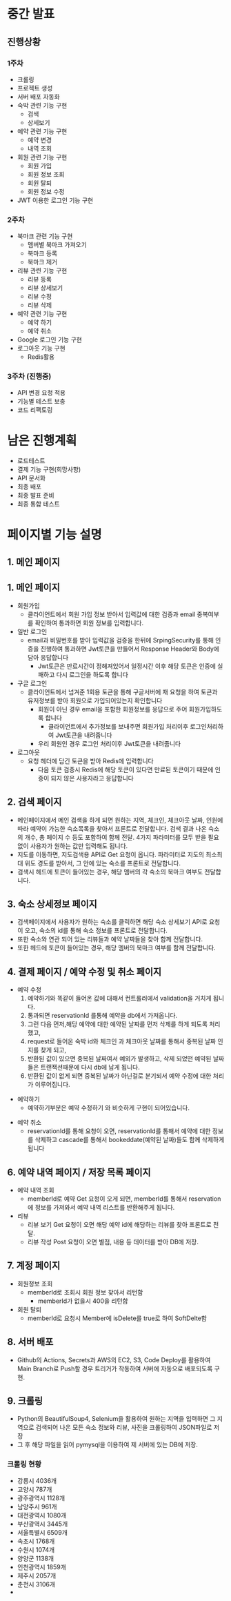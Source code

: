 # 중간 발표
## 진행상황

### 1주차

- 크롤링
- 프로젝트 생성
- 서버 배포 자동화
- 숙박 관련 기능 구현
    - 검색
    - 상세보기
- 예약 관련 기능 구현
    - 예약 변경
    - 내역 조회
- 회원 관련 기능 구현
    - 회원 가입
    - 회원 정보 조회
    - 회원 탈퇴
    - 회원 정보 수정
- JWT 이용한 로그인 기능 구현

### 2주차

- 북마크 관련 기능 구현
    - 멤버별 북마크 가져오기
    - 북마크 등록
    - 북마크 제거
- 리뷰 관련 기능 구현
    - 리뷰 등록
    - 리뷰 상세보기
    - 리뷰 수정
    - 리뷰 삭제
- 예약 관련 기능 구현
    - 예약 하기
    - 예약 취소
- Google 로그인 기능 구현
- 로그아웃 기능 구현
    - Redis활용

### 3주차 (진행중)

- API 변경 요청 적용
- 기능별 테스트 보충
- 코드 리팩토링

# 남은 진행계획

- 로드테스트
- 결제 기능 구현(희망사항)
- API 문서화
- 최종 배포
- 최종 발표 준비
- 최종 통합 테스트

# 페이지별 기능 설명

## **1. 메인 페이지**

## **1. 메인 페이지**

- 회원가입
    - 클라이언트에서 회원 가입 정보 받아서 입력값에 대한 검증과 email 중복여부를 확인하여 통과하면 회원 정보를 입력합니다.
- 일반 로그인
    - email과 비밀번호를 받아 입력값을 검증을 한뒤에  SrpingSecurity를 통해 인증을 진행하여 통과하면  Jwt토큰을 만들어서 Response Header와 Body에 담아 응답합니다
        - Jwt토큰은 만료시간이 정해져있어서 일정시간 이후 해당 토큰은 인증에 실패하고 다시 로그인을 하도록 합니다
- 구글 로그인
    - 클라이언트에서 넘겨준 1회용 토큰을 통해 구글서버에 재 요청을 하여 토큰과 유저정보를 받아 회원으로 가입되어있는지 확인합니다
        - 회원이 아닌 경우 email을 포함한 회원정보를 응답으로 주어 회원가입하도록 합니다
            - 클라이언트에서 추가정보를 보내주면 회원가입 처리이후 로그인처리하여 Jwt토큰을 내려줍니다
        - 우리 회원인 경우 로그인 처리이후 Jwt토큰을 내려줍니다
- 로그아웃
    - 요청 헤더에 담긴 토큰을 받아 Redis에 입력합니다
        - 다음 토큰 검증시 Redis에 해당 토큰이 있다면 만료된 토큰이기 때문에 인증이 되지 않은 사용자라고 응답합니다
## **2. 검색 페이지**

- 메인페이지에서 메인 검색을 하게 되면 원하는 지역, 체크인, 체크아웃 날짜, 인원에 따라 예약이 가능한 숙소목록을 찾아서 프론트로 전달합니다. 검색 결과 나온 숙소의 개수, 총 페이지 수 등도 포함하여 함께 전달. 4가지 파라미터를 모두 받을 필요없이 사용자가 원하는 값만 입력해도 됩니다.
- 지도를 이동하면, 지도검색용 API로 Get 요청이 옵니다. 파라미터로 지도의 최소최대 위도 경도를 받아서, 그 안에 있는 숙소를 프론트로 전달합니다.
- 검색시 헤드에 토큰이 들어있는 경우, 해당 멤버의 각 숙소의 북마크 여부도 전달합니다.

## **3. 숙소 상세정보 페이지**

- 검색페이지에서 사용자가 원하는 숙소를 클릭하면 해당 숙소 상세보기 API로 요청이 오고, 숙소의 id를 통해 숙소 정보를 프론트로 전달합니다.
- 또한 숙소와 연관 되어 있는 리뷰들과 예약 날짜들을 찾아 함께 전달합니다.
- 또한 헤드에 토큰이 들어있는 경우, 해당 멤버의 북마크 여부를 함께 전달합니다.

## 4. 결제 페이지 / 예약 수정 및 취소 페이지

- 예약 수정
    1. 예약하기와 똑같이 들어온 값에 대해서 컨트롤러에서  validation을 거치게 됩니다.
    2. 통과되면 reservationId 를통해 예약을 db에서 가져옵니다.
    3. 그런 다음 먼저,해당 예약에 대한 예약된 날짜를 먼저 삭제를 하게 되도록 처리했고, 
    4. request로 들어온 숙박 id와 체크인 과 체크아웃 날짜를 통해서 중복된 날짜 인지를 찾게 되고, 
    5. 반환된 값이 있으면 중복된 날짜여서 예외가 발생하고, 삭제 되었떤 예약된 날짜들은 트랜잭션때문에  다시 db에 남게 됩니다.
    6. 반환된 값이 없게 되면 중복된 날짜가 아닌걸로  분기되서 예약 수정에 대한 처리가 이루어집니다.
    
* 예약하기
  * 예약하기부분은 예약 수정하기 와 비슷하게 구현이 되어있습니다.
- 예약 취소
  * reservationId를 통해 요청이 오면, reservationId를 통해서 예약에 대한 정보를 삭제하고 cascade를 통해서 bookeddate(예약된 날짜)들도 함께 삭제하게 됩니다

## 6. 예약 내역 페이지 / 저장 목록 페이지

- 예약 내역 조회
    - memberId로 예약 Get 요청이 오게 되면, memberId를 통해서 reservation에 정보를 가져와서 예약 내역 리스트를 반환해주게 됩니다.
- 리뷰
    - 리뷰 보기 Get 요청이 오면 해당 예약 id에 해당하는 리뷰를 찾아 프론트로 전달.
    - 리뷰 작성 Post 요청이 오면 별점, 내용 등 데이터를 받아 DB에 저장.

## 7. **계정 페이지**

- 회원정보 조회
    - memberId로 조회시 회원 정보 찾아서 리턴함
        - memberId가 없을시 400을 리턴함
- 회원 탈퇴
    - memberId로 요청시 Member에 isDelete를 true로 하여 SoftDelte함

## 8. **서버 배포**

- Github의 Actions, Secrets과 AWS의 EC2, S3, Code Deploy를 활용하여 Main Branch로 Push할 경우 트리거가 작동하여 서버에 자동으로 배포되도록 구현.

## 9. **크롤링**

- Python의 BeautifulSoup4, Selenium을 활용하여 원하는 지역을 입력하면 그 지역으로 검색되어 나온 모든 숙소 정보와 리뷰, 사진을 크롤링하여 JSON파일로 저장
- 그 후 해당 파일을 읽어 pymysql을 이용하여 제 서버에  있는 DB에 저장.

### 크롤링 현황

- 강릉시 4036개
- 고양시 787개
- 광주광역시 1128개
- 남양주시 961개
- 대전광역시 1080개
- 부산광역시 3445개
- 서울특별시 6509개
- 속초시 1768개
- 수원시 1074개
- 양양군 1138개
- 인천광역시 1859개
- 제주시 2057개
- 춘천시 3106개
- 
